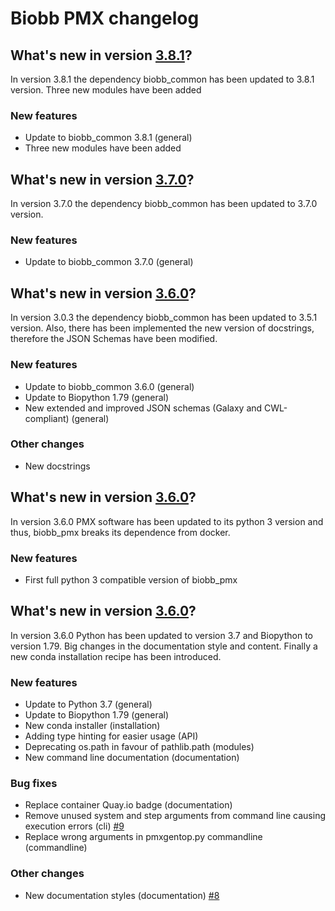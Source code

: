 # Biobb PMX changelog

## What's new in version [3.8.1](https://github.com/bioexcel/biobb_pmx/releases/tag/v3.8.1)?
In version 3.8.1 the dependency biobb_common has been updated to 3.8.1 version.
Three new modules have been added

### New features

* Update to biobb_common 3.8.1 (general)
* Three new modules have been added

## What's new in version [3.7.0](https://github.com/bioexcel/biobb_pmx/releases/tag/v3.7.0)?
In version 3.7.0 the dependency biobb_common has been updated to 3.7.0 version.

### New features

* Update to biobb_common 3.7.0 (general)

## What's new in version [3.6.0](https://github.com/bioexcel/biobb_pmx/releases/tag/v3.5.0)?
In version 3.0.3 the dependency biobb_common has been updated to 3.5.1 version. Also, there has been implemented the new version of docstrings, therefore the JSON Schemas have been modified.

### New features

* Update to biobb_common 3.6.0 (general)
* Update to Biopython 1.79 (general)
* New extended and improved JSON schemas (Galaxy and CWL-compliant) (general)

### Other changes

* New docstrings

## What's new in version [3.6.0](https://github.com/bioexcel/biobb_pmx/releases/tag/v3.6.0)?
In version 3.6.0 PMX software has been updated to its python 3 version and thus, biobb_pmx breaks its dependence from docker.

### New features

* First full python 3 compatible version of biobb_pmx

## What's new in version [3.6.0](https://github.com/bioexcel/biobb_pmx/releases/tag/v3.6.0)?
In version 3.6.0 Python has been updated to version 3.7 and Biopython to version 1.79.
Big changes in the documentation style and content. Finally a new conda installation recipe has been introduced.

### New features

* Update to Python 3.7 (general)
* Update to Biopython 1.79 (general)
* New conda installer (installation)
* Adding type hinting for easier usage (API)
* Deprecating os.path in favour of pathlib.path (modules)
* New command line documentation (documentation)

### Bug fixes

* Replace container Quay.io badge (documentation)
* Remove unused system and step arguments from command line causing execution errors (cli) [#9](https://github.com/bioexcel/biobb_model/issues/9)
* Replace wrong arguments in pmxgentop.py commandline (commandline)

### Other changes

* New documentation styles (documentation) [#8](https://github.com/bioexcel/biobb_model/issues/8)
